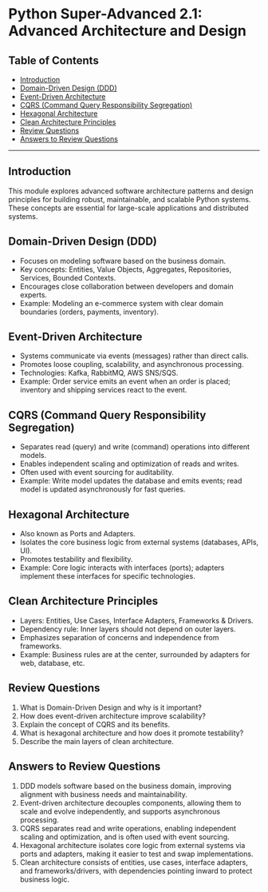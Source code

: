 # Python Super-Advanced 2.1: Advanced Architecture and Design

## Table of Contents
- [Introduction](#introduction)
- [Domain-Driven Design (DDD)](#domain-driven-design-ddd)
- [Event-Driven Architecture](#event-driven-architecture)
- [CQRS (Command Query Responsibility Segregation)](#cqrs-command-query-responsibility-segregation)
- [Hexagonal Architecture](#hexagonal-architecture)
- [Clean Architecture Principles](#clean-architecture-principles)
- [Review Questions](#review-questions)
- [Answers to Review Questions](#answers-to-review-questions)

---

## Introduction
This module explores advanced software architecture patterns and design principles for building robust, maintainable, and scalable Python systems. These concepts are essential for large-scale applications and distributed systems.

## Domain-Driven Design (DDD)
- Focuses on modeling software based on the business domain.
- Key concepts: Entities, Value Objects, Aggregates, Repositories, Services, Bounded Contexts.
- Encourages close collaboration between developers and domain experts.
- Example: Modeling an e-commerce system with clear domain boundaries (orders, payments, inventory).

## Event-Driven Architecture
- Systems communicate via events (messages) rather than direct calls.
- Promotes loose coupling, scalability, and asynchronous processing.
- Technologies: Kafka, RabbitMQ, AWS SNS/SQS.
- Example: Order service emits an event when an order is placed; inventory and shipping services react to the event.

## CQRS (Command Query Responsibility Segregation)
- Separates read (query) and write (command) operations into different models.
- Enables independent scaling and optimization of reads and writes.
- Often used with event sourcing for auditability.
- Example: Write model updates the database and emits events; read model is updated asynchronously for fast queries.

## Hexagonal Architecture
- Also known as Ports and Adapters.
- Isolates the core business logic from external systems (databases, APIs, UI).
- Promotes testability and flexibility.
- Example: Core logic interacts with interfaces (ports); adapters implement these interfaces for specific technologies.

## Clean Architecture Principles
- Layers: Entities, Use Cases, Interface Adapters, Frameworks & Drivers.
- Dependency rule: Inner layers should not depend on outer layers.
- Emphasizes separation of concerns and independence from frameworks.
- Example: Business rules are at the center, surrounded by adapters for web, database, etc.

## Review Questions
1. What is Domain-Driven Design and why is it important?
2. How does event-driven architecture improve scalability?
3. Explain the concept of CQRS and its benefits.
4. What is hexagonal architecture and how does it promote testability?
5. Describe the main layers of clean architecture.

## Answers to Review Questions
1. DDD models software based on the business domain, improving alignment with business needs and maintainability.
2. Event-driven architecture decouples components, allowing them to scale and evolve independently, and supports asynchronous processing.
3. CQRS separates read and write operations, enabling independent scaling and optimization, and is often used with event sourcing.
4. Hexagonal architecture isolates core logic from external systems via ports and adapters, making it easier to test and swap implementations.
5. Clean architecture consists of entities, use cases, interface adapters, and frameworks/drivers, with dependencies pointing inward to protect business logic.

